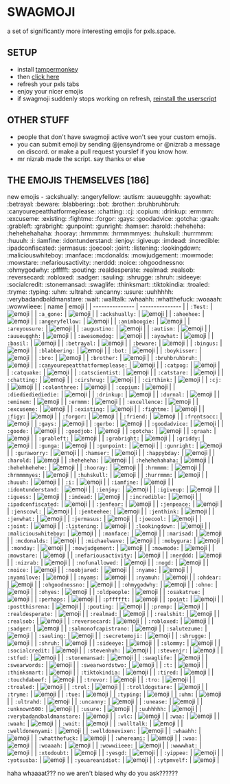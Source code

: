 # SWAGMOJI

a set of significantly more interesting emojis for pxls.space.




## SETUP

- install [tampermonkey](https://www.tampermonkey.net)
- then [click here](https://github.com/juralumin/swagmoji/raw/main/emoji.user.js)
- refresh your pxls tabs
- enjoy your nicer emojis
- if swagmoji suddenly stops working on refresh, [reinstall the userscript](https://github.com/juralumin/swagmoji/raw/main/emoji.user.js)



## OTHER STUFF

- people that don't have swagmoji active won't see your custom emojis.
- you can submit emoji by sending @jensyndrome or @nizrab a message on discord. or make a pull request yourslef if you know how.
- mr nizrab made the script. say thanks or else



## THE EMOJIS THEMSELVES [186]
new emojis - :ackshually: :angeryfellow: :autism: :auueugghh: :ayowhat: :betrayal: :beware: :blabbering: :bot: :brother: :bruhbruhbruh: :canyourepeatthatformeplease: :chatting: :cj: :copium: :drinkup: :ermmm: :excuseme: :existing: :fightme: :forgor: :gays: :goodadvice: :gotcha: :graah: :grableft: :grabright: :gunpoint: :gunright: :hamser: :harold: :heheheha: :hehehehahaha: :hooray: :hrmmmm: :hrmmmmyes: :huhskull: :hurrmmm: :huuuh: :i: :iamfine: :idontunderstand: :ienjoy: :igiveup: :imdead: :incredible: :ipadconfiscated: :jermasus: :joecool: :joint: :listening: :lookingdown: :maliciouswhiteboy: :manface: :mcdonalds: :mowjudgement: :mowmode: :mowstare: :nefariousactivity: :nerddd: :noice: :ohgoodnessno: :ohmygodwhy: :pffffft: :pouting: :realdesperate: :realmad: :realsob: :reversecard: :robloxed: :sadger: :sauling: :shrugge: :shruh: :sideeye: :socialcredit: :stonemansad: :swaglife: :thinksmart: :tiktokindia: :troaled: :tryme: :typing: :uhm: :ultrahd: :uncanny: :usure: :uuhhhhh: :verybadandbaldmanstare: :wait: :walltalk: :whaahh: :whatthefuck: :woaaah: :wowwiieee:
| name      | emoji     |
| --------------- | --------------- |
| `:Test:` | ![emoji](https://raw.githubusercontent.com/juralumin/swagmoji/main/assets/woa.png) |
| `:a_gone:` | ![emoji](https://raw.githubusercontent.com/juralumin/swagmoji/main/assets/a_gone.gif) |
| `:ackshually:` | ![emoji](https://raw.githubusercontent.com/juralumin/swagmoji/main/assets/ackshually.png) |
| `:aheehee:` | ![emoji](https://raw.githubusercontent.com/juralumin/swagmoji/main/assets/aheehee.png) |
| `:angeryfellow:` | ![emoji](https://raw.githubusercontent.com/juralumin/swagmoji/main/assets/angeryfellow.png) |
| `:animboogie:` | ![emoji](https://raw.githubusercontent.com/juralumin/swagmoji/main/assets/animboogie.gif) |
| `:areyousure:` | ![emoji](https://raw.githubusercontent.com/juralumin/swagmoji/main/assets/areyousure.png) |
| `:augustino:` | ![emoji](https://raw.githubusercontent.com/juralumin/swagmoji/main/assets/augustino.png) |
| `:autism:` | ![emoji](https://raw.githubusercontent.com/juralumin/swagmoji/main/assets/autism.png) |
| `:auueugghh:` | ![emoji](https://raw.githubusercontent.com/juralumin/swagmoji/main/assets/auueugghh.png) |
| `:awesomedog:` | ![emoji](https://raw.githubusercontent.com/juralumin/swagmoji/main/assets/awesomedog.png) |
| `:ayowhat:` | ![emoji](https://raw.githubusercontent.com/juralumin/swagmoji/main/assets/ayowhat.png) |
| `:basil:` | ![emoji](https://raw.githubusercontent.com/juralumin/swagmoji/main/assets/basil.png) |
| `:betrayal:` | ![emoji](https://raw.githubusercontent.com/juralumin/swagmoji/main/assets/betrayal.png) |
| `:beware:` | ![emoji](https://raw.githubusercontent.com/juralumin/swagmoji/main/assets/beware.png) |
| `:bingus:` | ![emoji](https://raw.githubusercontent.com/juralumin/swagmoji/main/assets/bingus.png) |
| `:blabbering:` | ![emoji](https://raw.githubusercontent.com/juralumin/swagmoji/main/assets/blabbering.png) |
| `:bot:` | ![emoji](https://raw.githubusercontent.com/juralumin/swagmoji/main/assets/bot.png) |
| `:boykisser:` | ![emoji](https://raw.githubusercontent.com/juralumin/swagmoji/main/assets/boykisser.png) |
| `:bro:` | ![emoji](https://raw.githubusercontent.com/juralumin/swagmoji/main/assets/bro.png) |
| `:brother:` | ![emoji](https://raw.githubusercontent.com/juralumin/swagmoji/main/assets/brother.png) |
| `:bruhbruhbruh:` | ![emoji](https://raw.githubusercontent.com/juralumin/swagmoji/main/assets/bruhbruhbruh.png) |
| `:canyourepeatthatformeplease:` | ![emoji](https://raw.githubusercontent.com/juralumin/swagmoji/main/assets/canyourepeatthatformeplease.png) |
| `:catpog:` | ![emoji](https://raw.githubusercontent.com/juralumin/swagmoji/main/assets/catpog.png) |
| `:catquake:` | ![emoji](https://raw.githubusercontent.com/juralumin/swagmoji/main/assets/catquake.png) |
| `:catscientist:` | ![emoji](https://raw.githubusercontent.com/juralumin/swagmoji/main/assets/catscientist.png) |
| `:catstare:` | ![emoji](https://raw.githubusercontent.com/juralumin/swagmoji/main/assets/catstare.png) |
| `:chatting:` | ![emoji](https://raw.githubusercontent.com/juralumin/swagmoji/main/assets/chatting.gif) |
| `:cirshrug:` | ![emoji](https://raw.githubusercontent.com/juralumin/swagmoji/main/assets/cirshrug.png) |
| `:cirthink:` | ![emoji](https://raw.githubusercontent.com/juralumin/swagmoji/main/assets/cirthink.png) |
| `:cj:` | ![emoji](https://raw.githubusercontent.com/juralumin/swagmoji/main/assets/cj.png) |
| `:colonthree:` | ![emoji](https://raw.githubusercontent.com/juralumin/swagmoji/main/assets/colonthreee.png) |
| `:copium:` | ![emoji](https://raw.githubusercontent.com/juralumin/swagmoji/main/assets/copium.png) |
| `:diediediediedie:` | ![emoji](https://raw.githubusercontent.com/juralumin/swagmoji/main/assets/DIEDIEDIEDIEDIE.png) |
| `:drinkup:` | ![emoji](https://raw.githubusercontent.com/juralumin/swagmoji/main/assets/drinkup.png) |
| `:durnal:` | ![emoji](https://raw.githubusercontent.com/juralumin/swagmoji/main/assets/durnal.png) |
| `:eminem:` | ![emoji](https://raw.githubusercontent.com/juralumin/swagmoji/main/assets/eminem.png) |
| `:ermmm:` | ![emoji](https://raw.githubusercontent.com/juralumin/swagmoji/main/assets/ermmm.png) |
| `:excellence:` | ![emoji](https://raw.githubusercontent.com/juralumin/swagmoji/main/assets/excellence.png) |
| `:excuseme:` | ![emoji](https://raw.githubusercontent.com/juralumin/swagmoji/main/assets/excuseme.png) |
| `:existing:` | ![emoji](https://raw.githubusercontent.com/juralumin/swagmoji/main/assets/existing.gif) |
| `:fightme:` | ![emoji](https://raw.githubusercontent.com/juralumin/swagmoji/main/assets/fightme.png) |
| `:figy:` | ![emoji](https://raw.githubusercontent.com/juralumin/swagmoji/main/assets/figy.png) |
| `:forgor:` | ![emoji](https://raw.githubusercontent.com/juralumin/swagmoji/main/assets/forgor.png) |
| `:friend:` | ![emoji](https://raw.githubusercontent.com/juralumin/swagmoji/main/assets/friend.png) |
| `:frontsocc:` | ![emoji](https://raw.githubusercontent.com/juralumin/swagmoji/main/assets/frontsocc.png) |
| `:gays:` | ![emoji](https://raw.githubusercontent.com/juralumin/swagmoji/main/assets/gays.png) |
| `:gerbo:` | ![emoji](https://raw.githubusercontent.com/juralumin/swagmoji/main/assets/gerbo.png) |
| `:goodadvice:` | ![emoji](https://raw.githubusercontent.com/juralumin/swagmoji/main/assets/goodadvice.png) |
| `:goode:` | ![emoji](https://raw.githubusercontent.com/juralumin/swagmoji/main/assets/goode.png) |
| `:goodjob:` | ![emoji](https://raw.githubusercontent.com/juralumin/swagmoji/main/assets/goodjob.png) |
| `:gotcha:` | ![emoji](https://raw.githubusercontent.com/juralumin/swagmoji/main/assets/gotcha.png) |
| `:graah:` | ![emoji](https://raw.githubusercontent.com/juralumin/swagmoji/main/assets/graah.png) |
| `:grableft:` | ![emoji](https://raw.githubusercontent.com/juralumin/swagmoji/main/assets/grableft.png) |
| `:grabright:` | ![emoji](https://raw.githubusercontent.com/juralumin/swagmoji/main/assets/grabright.png) |
| `:griddy:` | ![emoji](https://raw.githubusercontent.com/juralumin/swagmoji/main/assets/griddy.png) |
| `:gunga:` | ![emoji](https://raw.githubusercontent.com/juralumin/swagmoji/main/assets/gunga.png) |
| `:gunpoint:` | ![emoji](https://raw.githubusercontent.com/juralumin/swagmoji/main/assets/gunpoint.png) |
| `:gunright:` | ![emoji](https://raw.githubusercontent.com/juralumin/swagmoji/main/assets/gunright.png) |
| `:guraworry:` | ![emoji](https://raw.githubusercontent.com/juralumin/swagmoji/main/assets/guraworry.png) |
| `:hamser:` | ![emoji](https://raw.githubusercontent.com/juralumin/swagmoji/main/assets/hamser.png) |
| `:happybday:` | ![emoji](https://raw.githubusercontent.com/juralumin/swagmoji/main/assets/happybday.png) |
| `:harold:` | ![emoji](https://raw.githubusercontent.com/juralumin/swagmoji/main/assets/harold.png) |
| `:heheheha:` | ![emoji](https://raw.githubusercontent.com/juralumin/swagmoji/main/assets/heheheha.png) |
| `:hehehehahaha:` | ![emoji](https://raw.githubusercontent.com/juralumin/swagmoji/main/assets/hehehehahaha.png) |
| `:hehehhehehe:` | ![emoji](https://raw.githubusercontent.com/juralumin/swagmoji/main/assets/hehehhehehe.png) |
| `:hooray:` | ![emoji](https://raw.githubusercontent.com/juralumin/swagmoji/main/assets/hooray.png) |
| `:hrmmmm:` | ![emoji](https://raw.githubusercontent.com/juralumin/swagmoji/main/assets/hrmmmm.png) |
| `:hrmmmmyes:` | ![emoji](https://raw.githubusercontent.com/juralumin/swagmoji/main/assets/hrmmmmyes.png) |
| `:huhskull:` | ![emoji](https://raw.githubusercontent.com/juralumin/swagmoji/main/assets/huhskull.png) |
| `:hurrmmm:` | ![emoji](https://raw.githubusercontent.com/juralumin/swagmoji/main/assets/hurrmmm.png) |
| `:huuuh:` | ![emoji](https://raw.githubusercontent.com/juralumin/swagmoji/main/assets/huuuh.png) |
| `:i:` | ![emoji](https://raw.githubusercontent.com/juralumin/swagmoji/main/assets/i.png) |
| `:iamfine:` | ![emoji](https://raw.githubusercontent.com/juralumin/swagmoji/main/assets/iamfine.png) |
| `:idontunderstand:` | ![emoji](https://raw.githubusercontent.com/juralumin/swagmoji/main/assets/idontunderstand.png) |
| `:ienjoy:` | ![emoji](https://raw.githubusercontent.com/juralumin/swagmoji/main/assets/ienjoy.png) |
| `:igiveup:` | ![emoji](https://raw.githubusercontent.com/juralumin/swagmoji/main/assets/igiveup.png) |
| `:iguess:` | ![emoji](https://raw.githubusercontent.com/juralumin/swagmoji/main/assets/iguess.png) |
| `:imdead:` | ![emoji](https://raw.githubusercontent.com/juralumin/swagmoji/main/assets/imdead.png) |
| `:incredible:` | ![emoji](https://raw.githubusercontent.com/juralumin/swagmoji/main/assets/incredible.png) |
| `:ipadconfiscated:` | ![emoji](https://raw.githubusercontent.com/juralumin/swagmoji/main/assets/ipadconfiscated.png) |
| `:jenfear:` | ![emoji](https://raw.githubusercontent.com/juralumin/swagmoji/main/assets/jenFear.png) |
| `:jenpeace:` | ![emoji](https://raw.githubusercontent.com/juralumin/swagmoji/main/assets/jenPeace.png) |
| `:jenscowl:` | ![emoji](https://raw.githubusercontent.com/juralumin/swagmoji/main/assets/jenScowl.png) |
| `:jenteehee:` | ![emoji](https://raw.githubusercontent.com/juralumin/swagmoji/main/assets/jenTeehee.png) |
| `:jenthink:` | ![emoji](https://raw.githubusercontent.com/juralumin/swagmoji/main/assets/jenThink.png) |
| `:jenwhat:` | ![emoji](https://raw.githubusercontent.com/juralumin/swagmoji/main/assets/jenWhat.png) |
| `:jermasus:` | ![emoji](https://raw.githubusercontent.com/juralumin/swagmoji/main/assets/jermasus.png) |
| `:joecool:` | ![emoji](https://raw.githubusercontent.com/juralumin/swagmoji/main/assets/joecool.png) |
| `:joint:` | ![emoji](https://raw.githubusercontent.com/juralumin/swagmoji/main/assets/joint.png) |
| `:listening:` | ![emoji](https://raw.githubusercontent.com/juralumin/swagmoji/main/assets/listening.png) |
| `:lookingdown:` | ![emoji](https://raw.githubusercontent.com/juralumin/swagmoji/main/assets/lookingdown.png) |
| `:maliciouswhiteboy:` | ![emoji](https://raw.githubusercontent.com/juralumin/swagmoji/main/assets/maliciouswhiteboy.png) |
| `:manface:` | ![emoji](https://raw.githubusercontent.com/juralumin/swagmoji/main/assets/manface.png) |
| `:marisad:` | ![emoji](https://raw.githubusercontent.com/juralumin/swagmoji/main/assets/marisad.png) |
| `:mcdonalds:` | ![emoji](https://raw.githubusercontent.com/juralumin/swagmoji/main/assets/mcdonalds.png) |
| `:michaelwave:` | ![emoji](https://raw.githubusercontent.com/juralumin/swagmoji/main/assets/michaelwave.gif) |
| `:mobygura:` | ![emoji](https://raw.githubusercontent.com/juralumin/swagmoji/main/assets/mobygura.png) |
| `:monday:` | ![emoji](https://raw.githubusercontent.com/juralumin/swagmoji/main/assets/monday.png) |
| `:mowjudgement:` | ![emoji](https://raw.githubusercontent.com/juralumin/swagmoji/main/assets/mowjudgement.png) |
| `:mowmode:` | ![emoji](https://raw.githubusercontent.com/juralumin/swagmoji/main/assets/mowmode.png) |
| `:mowstare:` | ![emoji](https://raw.githubusercontent.com/juralumin/swagmoji/main/assets/mowstare.png) |
| `:nefariousactivity:` | ![emoji](https://raw.githubusercontent.com/juralumin/swagmoji/main/assets/nefariousactivity.png) |
| `:nerddd:` | ![emoji](https://raw.githubusercontent.com/juralumin/swagmoji/main/assets/nerddd.png) |
| `:nizrab:` | ![emoji](https://raw.githubusercontent.com/juralumin/swagmoji/main/assets/Nizrab.png) |
| `:nofunallowed:` | ![emoji](https://raw.githubusercontent.com/juralumin/swagmoji/main/assets/nofunallowed.png) |
| `:nogd:` | ![emoji](https://raw.githubusercontent.com/juralumin/swagmoji/main/assets/nogd.png) |
| `:noice:` | ![emoji](https://raw.githubusercontent.com/juralumin/swagmoji/main/assets/noice.png) |
| `:noobjared:` | ![emoji](https://raw.githubusercontent.com/juralumin/swagmoji/main/assets/NoobJared.gif) |
| `:nyame:` | ![emoji](https://raw.githubusercontent.com/juralumin/swagmoji/main/assets/nyame.png) |
| `:nyamilove:` | ![emoji](https://raw.githubusercontent.com/juralumin/swagmoji/main/assets/nyamilove.png) |
| `:nyams:` | ![emoji](https://raw.githubusercontent.com/juralumin/swagmoji/main/assets/nyams.png) |
| `:nyamuh:` | ![emoji](https://raw.githubusercontent.com/juralumin/swagmoji/main/assets/nyamuh.png) |
| `:ohdear:` | ![emoji](https://raw.githubusercontent.com/juralumin/swagmoji/main/assets/ohdear.png) |
| `:ohgoodnessno:` | ![emoji](https://raw.githubusercontent.com/juralumin/swagmoji/main/assets/ohgoodnessno.png) |
| `:ohmygodwhy:` | ![emoji](https://raw.githubusercontent.com/juralumin/swagmoji/main/assets/ohmygodwhy.png) |
| `:ohno:` | ![emoji](https://raw.githubusercontent.com/juralumin/swagmoji/main/assets/ohno.png) |
| `:ohyes:` | ![emoji](https://raw.githubusercontent.com/juralumin/swagmoji/main/assets/ohyes.png) |
| `:oldpeople:` | ![emoji](https://raw.githubusercontent.com/juralumin/swagmoji/main/assets/oldpeople.gif) |
| `:osakatrue:` | ![emoji](https://raw.githubusercontent.com/juralumin/swagmoji/main/assets/osakatrue.png) |
| `:perhaps:` | ![emoji](https://raw.githubusercontent.com/juralumin/swagmoji/main/assets/perhaps.png) |
| `:pffffft:` | ![emoji](https://raw.githubusercontent.com/juralumin/swagmoji/main/assets/pffffft.png) |
| `:point:` | ![emoji](https://raw.githubusercontent.com/juralumin/swagmoji/main/assets/POINT.png) |
| `:postthisrena:` | ![emoji](https://raw.githubusercontent.com/juralumin/swagmoji/main/assets/postthisrena.png) |
| `:pouting:` | ![emoji](https://raw.githubusercontent.com/juralumin/swagmoji/main/assets/pout.png) |
| `:premp:` | ![emoji](https://raw.githubusercontent.com/juralumin/swagmoji/main/assets/Premp.png) |
| `:realdesperate:` | ![emoji](https://raw.githubusercontent.com/juralumin/swagmoji/main/assets/realdesperate.png) |
| `:realmad:` | ![emoji](https://raw.githubusercontent.com/juralumin/swagmoji/main/assets/realmad.png) |
| `:realshit:` | ![emoji](https://raw.githubusercontent.com/juralumin/swagmoji/main/assets/realshit.png) |
| `:realsob:` | ![emoji](https://raw.githubusercontent.com/juralumin/swagmoji/main/assets/realsob.png) |
| `:reversecard:` | ![emoji](https://raw.githubusercontent.com/juralumin/swagmoji/main/assets/reversecard.png) |
| `:robloxed:` | ![emoji](https://raw.githubusercontent.com/juralumin/swagmoji/main/assets/robloxed.png) |
| `:sadger:` | ![emoji](https://raw.githubusercontent.com/juralumin/swagmoji/main/assets/sadger.gif) |
| `:salmonofcapistrano:` | ![emoji](https://raw.githubusercontent.com/juralumin/swagmoji/main/assets/salmonofcapistrano.png) |
| `:salutezume:` | ![emoji](https://raw.githubusercontent.com/juralumin/swagmoji/main/assets/salutezume.png) |
| `:sauling:` | ![emoji](https://raw.githubusercontent.com/juralumin/swagmoji/main/assets/sauling.png) |
| `:secretemoji:` | ![emoji](https://raw.githubusercontent.com/juralumin/swagmoji/main/assets/secret.png) |
| `:shrugge:` | ![emoji](https://raw.githubusercontent.com/juralumin/swagmoji/main/assets/shrugge.png) |
| `:shruh:` | ![emoji](https://raw.githubusercontent.com/juralumin/swagmoji/main/assets/shruh.png) |
| `:sideeye:` | ![emoji](https://raw.githubusercontent.com/juralumin/swagmoji/main/assets/sideeye.png) |
| `:slommy:` | ![emoji](https://raw.githubusercontent.com/juralumin/swagmoji/main/assets/Slommy.png) |
| `:socialcredit:` | ![emoji](https://raw.githubusercontent.com/juralumin/swagmoji/main/assets/socialcredit.png) |
| `:stevenhuh:` | ![emoji](https://raw.githubusercontent.com/juralumin/swagmoji/main/assets/stevenhuh.png) |
| `:stevenjr:` | ![emoji](https://raw.githubusercontent.com/juralumin/swagmoji/main/assets/stevenjr.png) |
| `:stfud:` | ![emoji](https://raw.githubusercontent.com/juralumin/swagmoji/main/assets/stfud.png) |
| `:stonemansad:` | ![emoji](https://raw.githubusercontent.com/juralumin/swagmoji/main/assets/stonemansad.png) |
| `:swaglife:` | ![emoji](https://raw.githubusercontent.com/juralumin/swagmoji/main/assets/swaglife.png) |
| `:swearwords:` | ![emoji](https://raw.githubusercontent.com/juralumin/swagmoji/main/assets/swearwords.png) |
| `:swearwordstwo:` | ![emoji](https://raw.githubusercontent.com/juralumin/swagmoji/main/assets/swearwordstwo.png) |
| `:t:` | ![emoji](https://raw.githubusercontent.com/juralumin/swagmoji/main/assets/t.gif) |
| `:thinksmart:` | ![emoji](https://raw.githubusercontent.com/juralumin/swagmoji/main/assets/thinksmart.png) |
| `:tiktokindia:` | ![emoji](https://raw.githubusercontent.com/juralumin/swagmoji/main/assets/tiktokindia.png) |
| `:tired:` | ![emoji](https://raw.githubusercontent.com/juralumin/swagmoji/main/assets/tired.png) |
| `:touchdabeef:` | ![emoji](https://raw.githubusercontent.com/juralumin/swagmoji/main/assets/touchdabeef.png) |
| `:trevor:` | ![emoji](https://raw.githubusercontent.com/juralumin/swagmoji/main/assets/Trevor.png) |
| `:tro:` | ![emoji](https://raw.githubusercontent.com/juralumin/swagmoji/main/assets/tro.png) |
| `:troaled:` | ![emoji](https://raw.githubusercontent.com/juralumin/swagmoji/main/assets/troaled.png) |
| `:trol:` | ![emoji](https://raw.githubusercontent.com/juralumin/swagmoji/main/assets/trol.png) |
| `:trolldogstare:` | ![emoji](https://raw.githubusercontent.com/juralumin/swagmoji/main/assets/trolldogstare.png) |
| `:tryme:` | ![emoji](https://raw.githubusercontent.com/juralumin/swagmoji/main/assets/tryme.png) |
| `:tue:` | ![emoji](https://raw.githubusercontent.com/juralumin/swagmoji/main/assets/tue.png) |
| `:typing:` | ![emoji](https://raw.githubusercontent.com/juralumin/swagmoji/main/assets/typing.png) |
| `:uhm:` | ![emoji](https://raw.githubusercontent.com/juralumin/swagmoji/main/assets/uhm.png) |
| `:ultrahd:` | ![emoji](https://raw.githubusercontent.com/juralumin/swagmoji/main/assets/ultrahd.png) |
| `:uncanny:` | ![emoji](https://raw.githubusercontent.com/juralumin/swagmoji/main/assets/uncanny.png) |
| `:unease:` | ![emoji](https://raw.githubusercontent.com/juralumin/swagmoji/main/assets/unease.png) |
| `:unknown500:` | ![emoji](https://raw.githubusercontent.com/juralumin/swagmoji/main/assets/unknown500.png) |
| `:usure:` | ![emoji](https://raw.githubusercontent.com/juralumin/swagmoji/main/assets/usure.png) |
| `:uuhhhhh:` | ![emoji](https://raw.githubusercontent.com/juralumin/swagmoji/main/assets/uuhhhhh.png) |
| `:verybadandbaldmanstare:` | ![emoji](https://raw.githubusercontent.com/juralumin/swagmoji/main/assets/verybadandbaldmanstare.png) |
| `:vlc:` | ![emoji](https://raw.githubusercontent.com/juralumin/swagmoji/main/assets/vlc.png) |
| `:waa:` | ![emoji](https://raw.githubusercontent.com/juralumin/swagmoji/main/assets/waa.gif) |
| `:waah:` | ![emoji](https://raw.githubusercontent.com/juralumin/swagmoji/main/assets/waah.png) |
| `:wait:` | ![emoji](https://raw.githubusercontent.com/juralumin/swagmoji/main/assets/wait.png) |
| `:walltalk:` | ![emoji](https://raw.githubusercontent.com/juralumin/swagmoji/main/assets/walltalk.gif) |
| `:welldonenyami:` | ![emoji](https://raw.githubusercontent.com/juralumin/swagmoji/main/assets/welldonenyami.png) |
| `:welldonevixen:` | ![emoji](https://raw.githubusercontent.com/juralumin/swagmoji/main/assets/welldonevixen.png) |
| `:whaahh:` | ![emoji](https://raw.githubusercontent.com/juralumin/swagmoji/main/assets/whaahh.png) |
| `:whatthefuck:` | ![emoji](https://raw.githubusercontent.com/juralumin/swagmoji/main/assets/whatthefuck.png) |
| `:whereami:` | ![emoji](https://raw.githubusercontent.com/juralumin/swagmoji/main/assets/whereami.png) |
| `:woa:` | ![emoji](https://raw.githubusercontent.com/juralumin/swagmoji/main/assets/woa.png) |
| `:woaaah:` | ![emoji](https://raw.githubusercontent.com/juralumin/swagmoji/main/assets/woaaah.png) |
| `:wowwiieee:` | ![emoji](https://raw.githubusercontent.com/juralumin/swagmoji/main/assets/wowwiieee.png) |
| `:wwwwhat:` | ![emoji](https://raw.githubusercontent.com/juralumin/swagmoji/main/assets/wwwwhat.png) |
| `:xtodoubt:` | ![emoji](https://raw.githubusercontent.com/juralumin/swagmoji/main/assets/xtodoubt.png) |
| `:yesgd:` | ![emoji](https://raw.githubusercontent.com/juralumin/swagmoji/main/assets/yesgd.png) |
| `:yippee:` | ![emoji](https://raw.githubusercontent.com/juralumin/swagmoji/main/assets/yippee.gif) |
| `:yotsusba:` | ![emoji](https://raw.githubusercontent.com/juralumin/swagmoji/main/assets/subastare.png) |
| `:youareanidiot:` | ![emoji](https://raw.githubusercontent.com/juralumin/swagmoji/main/assets/idiot.gif) |
| `:ytpmvelf:` | ![emoji](https://raw.githubusercontent.com/juralumin/swagmoji/main/assets/ytpmvelf.gif) |

haha whaaaat??? no we aren't biased why do you ask??????
